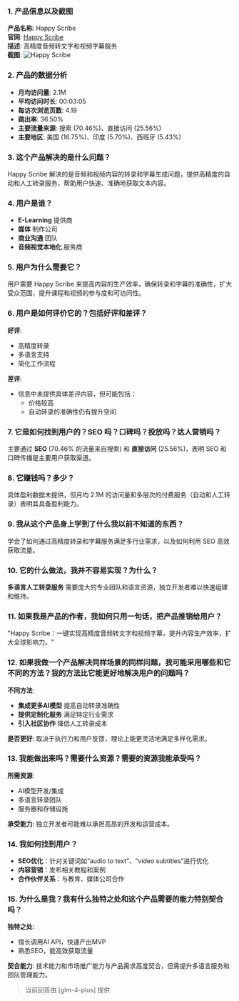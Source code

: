 ### 1. 产品信息以及截图

**产品名称**: Happy Scribe  
**官网**: [Happy Scribe](https://happyscribe.com)  
**描述**: 高精度音频转文字和视频字幕服务  
**截图**: ![Happy Scribe](https://cdn-images.toolify.ai/170349947541881486.jpg)

### 2. 产品的数据分析

- **月均访问量**: 2.1M
- **平均访问时长**: 00:03:05
- **每访次浏览页数**: 4.19
- **跳出率**: 36.50%
- **主要流量来源**: 搜索 (70.46%)、直接访问 (25.56%)
- **主要地区**: 美国 (16.75%)、印度 (5.70%)、西班牙 (5.43%)

### 3. 这个产品解决的是什么问题？

Happy Scribe 解决的是音频和视频内容的转录和字幕生成问题，提供高精度的自动和人工转录服务，帮助用户快速、准确地获取文本内容。

### 4. 用户是谁？

- **E-Learning** 提供商
- **媒体** 制作公司
- **商业沟通** 团队
- **音频视觉本地化** 服务商

### 5. 用户为什么需要它？

用户需要 Happy Scribe 来提高内容的生产效率，确保转录和字幕的准确性，扩大受众范围，提升课程和视频的参与度和可访问性。

### 6. 用户是如何评价它的？包括好评和差评？

**好评**:
- 高精度转录
- 多语言支持
- 简化工作流程

**差评**:
- 信息中未提供具体差评内容，但可能包括：
  - 价格较高
  - 自动转录的准确性仍有提升空间

### 7. 它是如何找到用户的？SEO 吗？口碑吗？投放吗？达人营销吗？

主要通过 **SEO** (70.46% 的流量来自搜索) 和 **直接访问** (25.56%)，表明 SEO 和口碑传播是主要用户获取渠道。

### 8. 它赚钱吗？多少？

具体盈利数据未提供，但月均 2.1M 的访问量和多层次的付费服务（自动和人工转录）表明其具备盈利能力。

### 9. 我从这个产品身上学到了什么我以前不知道的东西？

学会了如何通过高精度转录和字幕服务满足多行业需求，以及如何利用 SEO 高效获取流量。

### 10. 它的什么做法，我并不容易实现？为什么？

**多语言人工转录服务** 需要庞大的专业团队和语言资源，独立开发者难以快速组建和维持。

### 11. 如果我是产品的作者，我如何只用一句话，把产品推销给用户？

"Happy Scribe：一键实现高精度音频转文字和视频字幕，提升内容生产效率，扩大全球影响力。"

### 12. 如果我做一个产品解决同样场景的同样问题，我可能采用哪些和它不同的方法？我的方法比它能更好地解决用户的问题吗？

**不同方法**:
- **集成更多AI模型** 提高自动转录准确性
- **提供定制化服务** 满足特定行业需求
- **引入社区协作** 降低人工转录成本

**是否更好**:
取决于执行力和用户反馈，理论上能更灵活地满足多样化需求。

### 13. 我能做出来吗？需要什么资源？需要的资源我能承受吗？

**所需资源**:
- AI模型开发/集成
- 多语言转录团队
- 服务器和存储设施

**承受能力**:
独立开发者可能难以承担高昂的开发和运营成本。

### 14. 我如何找到用户？

- **SEO优化**：针对关键词如“audio to text”、“video subtitles”进行优化
- **内容营销**：发布相关教程和案例
- **合作伙伴关系**：与教育、媒体公司合作

### 15. 为什么是我？我有什么独特之处和这个产品需要的能力特别契合吗？

**独特之处**:
- 擅长调用AI API，快速产出MVP
- 熟悉SEO，能高效获取流量

**契合能力**:
技术能力和市场推广能力与产品需求高度契合，但需提升多语言服务和团队管理能力。

> 当前回答由 [glm-4-plus] 提供